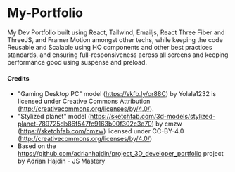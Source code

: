 # My-Portfolio
My Dev Portfolio built using React, Tailwind, Emailjs, React Three Fiber and ThreeJS, and Framer Motion amongst other techs, while keeping the code Reusable and Scalable using HO components and other best practices standards, and ensuring full-responsiveness across all screens and keeping performance good using suspense and preload.

#### Credits
- "Gaming Desktop PC" model (https://skfb.ly/or88C) by Yolala1232 is licensed under Creative Commons Attribution (http://creativecommons.org/licenses/by/4.0/).
- "Stylized planet" model (https://sketchfab.com/3d-models/stylized-planet-789725db86f547fc9163b00f302c3e70) by cmzw (https://sketchfab.com/cmzw) licensed under CC-BY-4.0 (http://creativecommons.org/licenses/by/4.0/)
- Based on the https://github.com/adrianhajdin/project_3D_developer_portfolio project by Adrian Hajdin - JS Mastery
